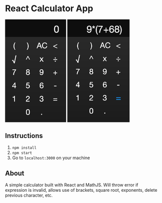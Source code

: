 # React Calculator App
<div display="inline-block">
  <img src="public/screenshotOne.png" width="200">
  <img src="public/screenshotTwo.png" width="204">
</div>

## Instructions
1. `npm install`
2. `npm start`
3. Go to `localhost:3000` on your machine

## About
A simple calculator built with React and MathJS. Will throw error if expression is invalid, allows use of brackets, square root, exponents, delete previous character, etc.
